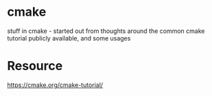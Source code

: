 # cmake

stuff in cmake - started out from thoughts around the common cmake tutorial publicly available, and some usages

# Resource

https://cmake.org/cmake-tutorial/

